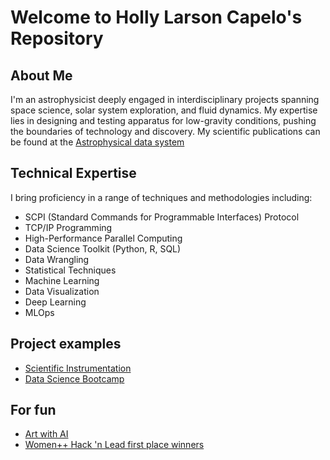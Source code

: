 # Welcome to Holly Larson Capelo's Repository

## About Me
I'm an astrophysicist deeply engaged in interdisciplinary projects spanning space science, solar system exploration, and fluid dynamics. My expertise lies in designing and testing apparatus for low-gravity conditions, pushing the boundaries of technology and discovery. My scientific publications can be found at the [Astrophysical data system](https://ui.adsabs.harvard.edu/search/filter_author_facet_hier_fq_author=AND&filter_author_facet_hier_fq_author=author_facet_hier%3A%220%2FCapelo%2C%20H%22&fq=%7B!type%3Daqp%20v%3D%24fq_author%7D&fq_author=(author_facet_hier%3A%220%2FCapelo%2C%20H%22)&p_=0&q=H.L.%20Capelo&sort=date%20desc%2C%20bibcode%20desc)
## Technical Expertise
I bring proficiency in a range of techniques and methodologies including:
- SCPI (Standard Commands for Programmable Interfaces) Protocol
- TCP/IP Programming
- High-Performance Parallel Computing
- Data Science Toolkit (Python, R, SQL)
- Data Wrangling
- Statistical Techniques
- Machine Learning
- Data Visualization
- Deep Learning
- MLOps

## Project examples
- [Scientific Instrumentation](https://github.com/hlc-astro/TEMPusVoLA)
- [Data Science Bootcamp](https://github.com/hlc-astro/data_science_bootcamp)

## For fun
- [Art with AI](https://github.com/hlc-astro/art/)
- [Women++ Hack 'n Lead first place winners](https://github.com/boringspace/GivingChain)




<!--
**hlc-astro/hlc-astro** is a ✨ _special_ ✨ repository because its `README.md` (this file) appears on your GitHub profile.

Here are some ideas to get you started:

- 🔭 I’m currently working on ...
- 🌱 I’m currently learning ...
- 👯 I’m looking to collaborate on ...
- 🤔 I’m looking for help with ...
- 💬 Ask me about ...
- 📫 How to reach me: ...
- 😄 Pronouns: ...
- ⚡ Fun fact: ...
-->
